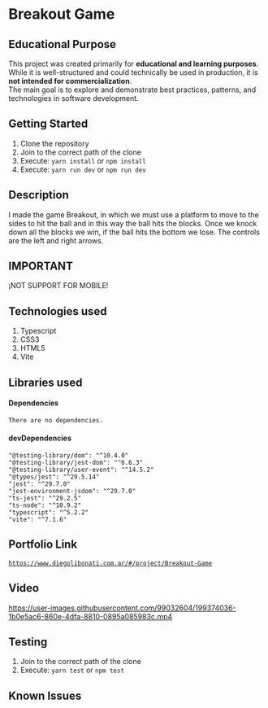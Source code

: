 # Breakout Game

## Educational Purpose

This project was created primarily for **educational and learning purposes**.  
While it is well-structured and could technically be used in production, it is **not intended for commercialization**.  
The main goal is to explore and demonstrate best practices, patterns, and technologies in software development.

## Getting Started

1. Clone the repository
2. Join to the correct path of the clone
3. Execute: `yarn install` or `npm install`
4. Execute: `yarn run dev` or `npm run dev`

## Description

I made the game Breakout, in which we must use a platform to move to the sides to hit the ball and in this way the ball hits the blocks. Once we knock down all the blocks we win, if the ball hits the bottom we lose. The controls are the left and right arrows.

## IMPORTANT

¡NOT SUPPORT FOR MOBILE!

## Technologies used

1. Typescript
2. CSS3
3. HTML5
4. Vite

## Libraries used

#### Dependencies

```
There are no dependencies.
```

#### devDependencies

```
"@testing-library/dom": "^10.4.0"
"@testing-library/jest-dom": "^6.6.3"
"@testing-library/user-event": "^14.5.2"
"@types/jest": "^29.5.14"
"jest": "^29.7.0"
"jest-environment-jsdom": "^29.7.0"
"ts-jest": "^29.2.5"
"ts-node": "^10.9.2"
"typescript": "^5.2.2"
"vite": "^7.1.6"
```

## Portfolio Link

[`https://www.diegolibonati.com.ar/#/project/Breakout-Game`](https://www.diegolibonati.com.ar/#/project/Breakout-Game)

## Video

https://user-images.githubusercontent.com/99032604/199374036-1b0e5ac6-860e-4dfa-8810-0895a085983c.mp4

## Testing

1. Join to the correct path of the clone
2. Execute: `yarn test` or `npm test`

## Known Issues